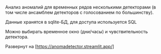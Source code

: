 Анализ аномалий для временных рядов несколькими детекторами (в том числе ансамблем детекторов с голосованием по большинству). 

Данные хранятся в sqlite-БД, для доступа используется SQL

Можно выбирать временное окно (дни/часы) и чувствительность детектора.

Развернут на [https://anomadetector.streamlit.app/]
